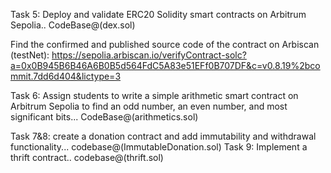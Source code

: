 Task 5: Deploy and validate ERC20 Solidity smart contracts on Arbitrum Sepolia..   CodeBase@(dex.sol)

Find the confirmed and published source code of the contract on Arbiscan (testNet): https://sepolia.arbiscan.io/verifyContract-solc?a=0x0B945B6B46A6B0B5d564FdC5A83e51EFf0B707DF&c=v0.8.19%2bcommit.7dd6d404&lictype=3

Task 6: Assign students to write a simple arithmetic smart contract on Arbitrum Sepolia to find an odd number, an even number, and most significant bits...  CodeBase@(arithmetics.sol)

Task 7&8: create a donation contract and add immutability and withdrawal functionality...
codebase@(ImmutableDonation.sol)
Task 9: Implement a thrift contract.. codebase@(thrift.sol)
